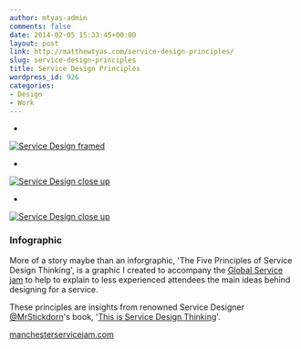 ```yaml
---
author: mtyas-admin
comments: false
date: 2014-02-05 15:33:45+00:00
layout: post
link: http://matthewtyas.com/service-design-principles/
slug: service-design-principles
title: Service Design Principles
wordpress_id: 926
categories:
- Design
- Work
---
```



  


    
  * 
[![Service Design framed](http://matthewtyas.com/wp-content/uploads/2014/02/The-Five-Principals-of-Service-Design-Thinking-Framed-UK.jpg)](http://matthewtyas.com/wp-content/uploads/2014/02/The-Five-Principals-of-Service-Design-Thinking-Framed-UK.jpg)
    

    
  * 
[![Service Design close up](http://matthewtyas.com/wp-content/uploads/2014/02/The-Five-Principals-of-Service-Design-Thinking-Framed-UK-1.jpg)](http://matthewtyas.com/wp-content/uploads/2014/02/The-Five-Principals-of-Service-Design-Thinking-Framed-UK-1.jpg)
    

    
  * 
[![Service Design close up](http://matthewtyas.com/wp-content/uploads/2014/02/The-Five-Principals-of-Service-Design-Thinking-Framed-UK-2.jpg)](http://matthewtyas.com/wp-content/uploads/2014/02/The-Five-Principals-of-Service-Design-Thinking-Framed-UK-2.jpg)
    

  










### Infographic





More of a story maybe than an inforgraphic, 'The Five Principles of Service Design Thinking', is a graphic I created to accompany the [Global Service jam](http://planet.globalservicejam.org/) to help to explain to less experienced attendees the main ideas behind designing for a service.





These principles are insights from renowned Service Designer [@MrStickdorn](https://twitter.com/MrStickdorn)'s book, '[This is Service Design Thinking](http://www.tisdt.com/)'.









[manchesterservicejam.com](http://www.manchesterservicejam.com)



